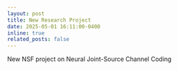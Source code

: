 ```yaml
---
layout: post
title: New Research Project
date: 2025-05-01 16:11:00-0400
inline: true
related_posts: false
---
```


New NSF project on Neural Joint-Source Channel Coding

